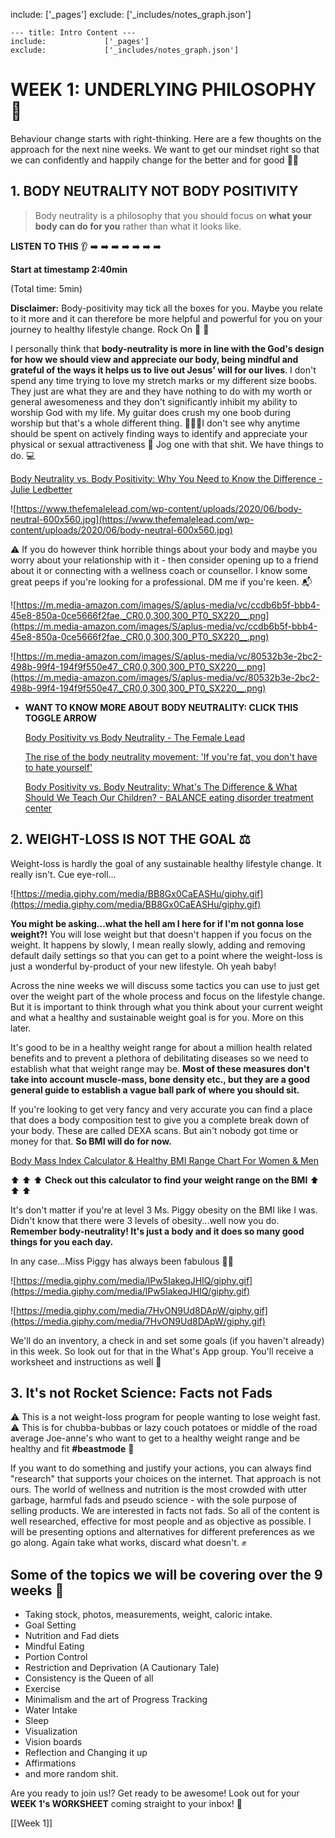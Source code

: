 include:             ['_pages']
exclude:             ['_includes/notes_graph.json']
```
--- title: Intro Content ---
include:             ['_pages']
exclude:             ['_includes/notes_graph.json']
```


# WEEK 1: UNDERLYING PHILOSOPHY 🧠

Behaviour change starts with right-thinking. Here are a few thoughts on the approach for the next nine weeks. We want to get our mindset right so that we can confidently and happily change for the better and for good 💪🏼

## 1. **BODY NEUTRALITY NOT BODY POSITIVITY**

> Body neutrality is a philosophy that you should focus on **what your body can do for you** rather than what it looks like.

**LISTEN TO THIS** 👂 ➡️ ➡️ ➡️ ➡️ ➡️ ➡️ ➡️

**Start at timestamp 2:40min**

(Total time: 5min)

**Disclaimer:** Body-positivity may tick all the boxes for you. Maybe you relate to it more and it can therefore be more helpful and powerful for you on your journey to healthy lifestyle change. Rock On 🎸 🤟

I personally think that **body-neutrality is more in line with the God's design for how we should view and appreciate our body, being mindful and grateful of the ways it helps us to live out Jesus' will for our lives**. I don't spend any time trying to love my stretch marks or my different size boobs. They just are what they are and they have nothing to do with my worth or general awesomeness and they don't significantly inhibit my ability to worship God with my life. My guitar does crush my one boob during worship but that's a whole different thing. 💁🏻‍♀️I don't see why anytime should be spent on actively finding ways to identify and appreciate your physical or sexual attractiveness 💪 Jog one with that shit. We have things to do. 💻

[Body Neutrality vs. Body Positivity: Why You Need to Know the Difference - Julie Ledbetter](https://www.juliealedbetter.com/embrace-your-real/body-neutrality-vs-body-positivity-why-you-need-to-know-the-difference-1)

![https://www.thefemalelead.com/wp-content/uploads/2020/06/body-neutral-600x560.jpg](https://www.thefemalelead.com/wp-content/uploads/2020/06/body-neutral-600x560.jpg)

⚠️ If you do however think horrible things about your body and maybe you worry about your relationship with it - then consider opening up to a friend about it or connecting with a wellness coach or counsellor. I know some great peeps if you're looking for a professional. DM me if you're keen. 📬

![https://m.media-amazon.com/images/S/aplus-media/vc/ccdb6b5f-bbb4-45e8-850a-0ce5666f2fae._CR0,0,300,300_PT0_SX220__.png](https://m.media-amazon.com/images/S/aplus-media/vc/ccdb6b5f-bbb4-45e8-850a-0ce5666f2fae._CR0,0,300,300_PT0_SX220__.png)

![https://m.media-amazon.com/images/S/aplus-media/vc/80532b3e-2bc2-498b-99f4-194f9f550e47._CR0,0,300,300_PT0_SX220__.png](https://m.media-amazon.com/images/S/aplus-media/vc/80532b3e-2bc2-498b-99f4-194f9f550e47._CR0,0,300,300_PT0_SX220__.png)

-   **WANT TO KNOW MORE ABOUT BODY NEUTRALITY: CLICK THIS TOGGLE ARROW**
    
    [Body Positivity vs Body Neutrality - The Female Lead](https://www.thefemalelead.com/body-positivity-vs-body-neutrality)
    
    [The rise of the body neutrality movement: 'If you're fat, you don't have to hate yourself'](https://www.theguardian.com/lifeandstyle/2018/jul/23/the-rise-of-the-body-neutrality-movement-if-youre-fat-you-dont-have-to-hate-yourself)
    
    [Body Positivity vs. Body Neutrality: What's The Difference & What Should We Teach Our Children? - BALANCE eating disorder treatment center](https://balancedtx.com/blog/body-positivity-vs-body-neutrality-whats-the-difference-what-should-we-teach-our-children)
    

## 2. WEIGHT-LOSS IS NOT THE GOAL ⚖️

Weight-loss is hardly the goal of any sustainable healthy lifestyle change. It really isn't. Cue eye-roll...

![https://media.giphy.com/media/BB8Gx0CaEASHu/giphy.gif](https://media.giphy.com/media/BB8Gx0CaEASHu/giphy.gif)

**You might be asking...what the hell am I here for if I'm not gonna lose weight?!** You will lose weight but that doesn't happen if you focus on the weight. It happens by slowly, I mean really slowly, adding and removing default daily settings so that you can get to a point where the weight-loss is just a wonderful by-product of your new lifestyle. Oh yeah baby!

Across the nine weeks we will discuss some tactics you can use to just get over the weight part of the whole process and focus on the lifestyle change. But it is important to think through what you think about your current weight and what a healthy and sustainable weight goal is for you. More on this later.

It's good to be in a healthy weight range for about a million health related benefits and to prevent a plethora of debilitating diseases so we need to establish what that weight range may be. **Most of these measures don't take into account muscle-mass, bone density etc., but they are a good general guide to establish a vague ball park of where you should sit.**

If you're looking to get very fancy and very accurate you can find a place that does a body composition test to give you a complete break down of your body. These are called DEXA scans. But ain't nobody got time or money for that. **So BMI will do for now.**

[Body Mass Index Calculator & Healthy BMI Range Chart For Women & Men](https://www.weightwatchers.com/nz/weight-loss-tools/bmi-calculator)

⬆️ ⬆️ ⬆️ **Check out this calculator to find your weight range on the BMI** ⬆️ ⬆️ ⬆️

It's don't matter if you're at level 3 Ms. Piggy obesity on the BMI like I was. Didn't know that there were 3 levels of obesity...well now you do. **Remember body-neutrality! It's just a body and it does so many good things for you each day.**

In any case...Miss Piggy has always been fabulous 💁‍♀️

![https://media.giphy.com/media/lPw5IakeqJHIQ/giphy.gif](https://media.giphy.com/media/lPw5IakeqJHIQ/giphy.gif)

![https://media.giphy.com/media/7HvON9Ud8DApW/giphy.gif](https://media.giphy.com/media/7HvON9Ud8DApW/giphy.gif)

We'll do an inventory, a check in and set some goals (if you haven't already) in this week. So look out for that in the What's App group. You'll receive a worksheet and instructions as well 💌

## 3. It's not Rocket Science: Facts not Fads

⚠️ This is a not weight-loss program for people wanting to lose weight fast. ⚠️ This is for chubba-bubbas or lazy couch potatoes or middle of the road average Joe-anne's who want to get to a healthy weight range and be healthy and fit **#beastmode** 🐻

If you want to do something and justify your actions, you can always find "research" that supports your choices on the internet. That approach is not ours. The world of wellness and nutrition is the most crowded with utter garbage, harmful fads and pseudo science - with the sole purpose of selling products. We are interested in facts not fads. So all of the content is well researched, effective for most people and as objective as possible. I will be presenting options and alternatives for different preferences as we go along. Again take what works, discard what doesn't. ✊

## Some of the topics we will be covering over the 9 weeks 📰

-   Taking stock, photos, measurements, weight, caloric intake.
-   Goal Setting
-   Nutrition and Fad diets
-   Mindful Eating
-   Portion Control
-   Restriction and Deprivation (A Cautionary Tale)
-   Consistency is the Queen of all
-   Exercise
-   Minimalism and the art of Progress Tracking
-   Water Intake
-   Sleep
-   Visualization
-   Vision boards
-   Reflection and Changing it up
-   Affirmations
-   and more random shit.

Are you ready to join us!? Get ready to be awesome! Look out for your **WEEK 1's WORKSHEET** coming straight to your inbox! 💌

[[Week 1]]